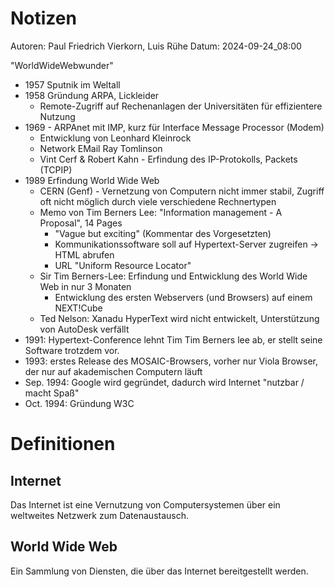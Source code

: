 # Notizen

Autoren: Paul Friedrich Vierkorn, Luis Rühe
Datum: 2024-09-24_08:00

"WorldWideWebwunder"

- 1957 Sputnik im Weltall
- 1958 Gründung ARPA, Lickleider
  - Remote-Zugriff auf Rechenanlagen der Universitäten für effizientere Nutzung
- 1969 - ARPAnet mit IMP, kurz für Interface Message Processor (Modem)
  - Entwicklung von Leonhard Kleinrock
  - Network EMail Ray Tomlinson
  - Vint Cerf & Robert Kahn - Erfindung des IP-Protokolls, Packets (TCPIP)
- 1989  Erfindung World Wide Web
  - CERN (Genf) - Vernetzung von Computern nicht immer stabil, Zugriff oft nicht möglich durch viele verschiedene Rechnertypen
  - Memo von Tim Berners Lee: "Information management - A Proposal", 14 Pages
    - "Vague but exciting" (Kommentar des Vorgesetzten)
    - Kommunikationssoftware soll auf Hypertext-Server zugreifen -> HTML abrufen
    - URL "Uniform Resource Locator"
  - Sir Tim Berners-Lee: Erfindung und Entwicklung des World Wide Web in nur 3 Monaten
    - Entwicklung des ersten Webservers (und Browsers) auf einem NEXT!Cube
  - Ted Nelson: Xanadu HyperText wird nicht entwickelt, Unterstützung von AutoDesk verfällt
- 1991: Hypertext-Conference lehnt Tim Tim Berners lee ab, er stellt seine Software trotzdem vor.
- 1993: erstes Release des MOSAIC-Browsers, vorher nur Viola Browser, der nur auf akademischen Computern läuft
- Sep. 1994: Google wird gegründet, dadurch wird Internet "nutzbar / macht Spaß"
- Oct. 1994: Gründung W3C

# Definitionen

## Internet

Das Internet ist eine Vernutzung von Computersystemen über ein weltweites Netzwerk zum Datenaustausch.

## World Wide Web

Ein Sammlung von Diensten, die über das Internet bereitgestellt werden.
